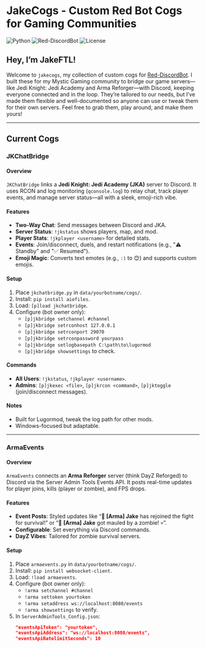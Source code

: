 # JakeCogs - Custom Red Bot Cogs for Gaming Communities

![Python](https://img.shields.io/badge/Python-3.8+-blue.svg)
![Red-DiscordBot](https://img.shields.io/badge/Red%20Bot-3.5+-red.svg)
![License](https://img.shields.io/badge/License-GPL%20v3-blue.svg)

## Hey, I’m JakeFTL!

Welcome to `jakecogs`, my collection of custom cogs for [Red-DiscordBot](https://github.com/Cog-Creators/Red-DiscordBot). I built these for my Mystic Gaming community to bridge our game servers—like Jedi Knight: Jedi Academy and Arma Reforger—with Discord, keeping everyone connected and in the loop. They’re tailored to our needs, but I’ve made them flexible and well-documented so anyone can use or tweak them for their own servers. Feel free to grab them, play around, and make them yours!

---

## Current Cogs

### JKChatBridge
#### Overview
`JKChatBridge` links a **Jedi Knight: Jedi Academy (JKA)** server to Discord. It uses RCON and log monitoring (`qconsole.log`) to relay chat, track player events, and manage server status—all with a sleek, emoji-rich vibe.

#### Features
- **Two-Way Chat**: Send messages between Discord and JKA.
- **Server Status**: `!jkstatus` shows players, map, and mod.
- **Player Stats**: `!jkplayer <username>` for detailed stats.
- **Events**: Join/disconnect, duels, and restart notifications (e.g., "⚠️ Standby" and "✅ Resumed").
- **Emoji Magic**: Converts text emotes (e.g., `:)` to 😊) and supports custom emojis.

#### Setup
1. Place `jkchatbridge.py` in `data/yourbotname/cogs/`.
2. Install: `pip install aiofiles`.
3. Load: `[p]load jkchatbridge`.
4. Configure (bot owner only):
   - `[p]jkbridge setchannel #channel`
   - `[p]jkbridge setrconhost 127.0.0.1`
   - `[p]jkbridge setrconport 29070`
   - `[p]jkbridge setrconpassword yourpass`
   - `[p]jkbridge setlogbasepath C:\path\to\lugormod`
   - `[p]jkbridge showsettings` to check.

#### Commands
- **All Users**: `!jkstatus`, `!jkplayer <username>`.
- **Admins**: `[p]jkexec <file>`, `[p]jkrcon <command>`, `[p]jktoggle` (join/disconnect messages).

#### Notes
- Built for Lugormod, tweak the log path for other mods.
- Windows-focused but adaptable.

---

### ArmaEvents
#### Overview
`ArmaEvents` connects an **Arma Reforger** server (think DayZ Reforged) to Discord via the Server Admin Tools Events API. It posts real-time updates for player joins, kills (player or zombie), and FPS drops.

#### Features
- **Event Posts**: Styled updates like “🧍 **[Arma] Jake** has rejoined the fight for survival!” or “🧟 **[Arma] Jake** got mauled by a zombie! 💀”.
- **Configurable**: Set everything via Discord commands.
- **DayZ Vibes**: Tailored for zombie survival servers.

#### Setup
1. Place `armaevents.py` in `data/yourbotname/cogs/`.
2. Install: `pip install websocket-client`.
3. Load: `!load armaevents`.
4. Configure (bot owner only):
   - `!arma setchannel #channel`
   - `!arma settoken yourtoken`
   - `!arma setaddress ws://localhost:8080/events`
   - `!arma showsettings` to verify.
5. In `ServerAdminTools_Config.json`:
   ```json
   "eventsApiToken": "yourtoken",
   "eventsApiAddress": "ws://localhost:8080/events",
   "eventsApiRatelimitSeconds": 10